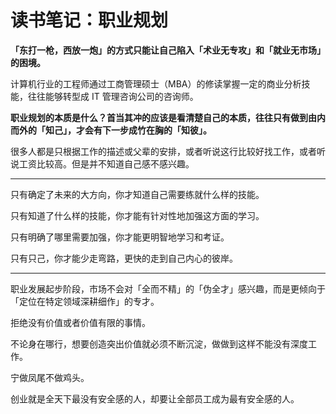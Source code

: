# 读书笔记：职业规划

**「东打一枪，西放一炮」的方式只能让自己陷入「术业无专攻」和「就业无市场」的困境。**

计算机行业的工程师通过工商管理硕士（MBA）的修读掌握一定的商业分析技能，往往能够转型成 IT 管理咨询公司的咨询师。

**职业规划的本质是什么？首当其冲的应该是看清楚自己的本质，往往只有做到由内而外的「知己」，才会有下一步成竹在胸的「知彼」。**

很多人都是只根据工作的描述或父辈的安排，或者听说这行比较好找工作，或者听说工资比较高。但是并不知道自己感不感兴趣。

---

只有确定了未来的大方向，你才知道自己需要练就什么样的技能。

只有知道了什么样的技能，你才能有针对性地加强这方面的学习。

只有明确了哪里需要加强，你才能更明智地学习和考证。

只有只己，你才能少走弯路，更快的走到自己内心的彼岸。

---

职业发展起步阶段，市场不会对「全而不精」的「伪全才」感兴趣，而是更倾向于「定位在特定领域深耕细作」的专才。

拒绝没有价值或者价值有限的事情。

不论身在哪行，想要创造突出价值就必须不断沉淀，做做到这样不能没有深度工作。

宁做凤尾不做鸡头。

创业就是全天下最没有安全感的人，却要让全部员工成为最有安全感的人。



